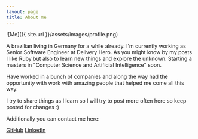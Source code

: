 ```yaml
---
layout: page
title: About me
---
```


![Me]({{ site.url }}/assets/images/profile.png)

A brazilian living in Germany for a while already. I'm currently working as Senior Software Engineer at Delivery Hero. As you might know by my posts I like Ruby but also to learn new things and explore the unknown. Starting a masters in "Computer Science and Artificial Intelligence" soon.

Have worked in a bunch of companies and along the way had the opportunity with work with amazing people that helped me come all this way.

I try to share things as I learn so I will try to post more often here so keep posted for changes :)

Additionally you can contact me here:

[GitHub][github]
[LinkedIn][linkedin]

[github]: https://github.com/GabrielMalakias
[linkedin]: https://www.linkedin.com/in/gabriel07malakias
